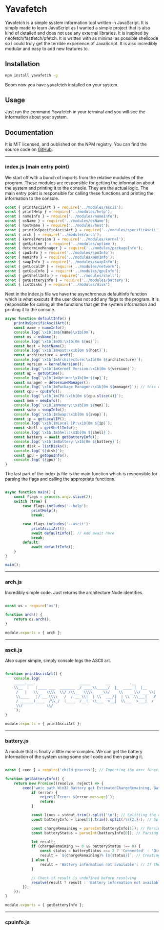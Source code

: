 # Yavafetch

Yavafetch is a simple system information tool written in JavaScript. It is simply made to learn JavaScript as I wanted a simple project that is also kind of detailed and does not use any external libraries. It is inspired by neofetch/fastfetch/pfetch. It is written with as minimal as possible shellcode so I could truly get the terrible experience of JavaScript. It is also incredibly modular and easy to add new features to.

## Installation

```bash
npm install yavafetch -g
```

Boom now you have yavafetch installed on your system.

## Usage

Just run the command Yavafetch in your terminal and you will see the information about your system.

## Documentation

It is MIT licensed, and published on the NPM registry. You can find the source code on [GitHub](github.com/jeebuscrossaint/Yavafetch).

____

### index.js (main entry point)

We start off with a bunch of imports from the relative modules of the program. These modules are responsible for getting the information about the system and printing it to the console. They are the actual logic. The main entry point is responsible for calling these functions and printing the information to the console.

```javascript
const { printAsciiArt } = require('../modules/ascii');
const { printHelp } = require('../modules/help');
const { nameInfo } = require('../modules/nameInfo');
const { osName } = require('../modules/osName');
const { hostName } = require('../modules/host');
const { printOsSpecificAsciiArt } = require('../modules/specificAscii');
const { arch } = require('../modules/arch');
const { kernelVersion } = require('../modules/kernel');
const { getUptime } = require('../modules/uptime');
const { determineManager } = require('../modules/packageInfo');
const { cpuInfo } = require('../modules/cpuInfo');
const { memInfo } = require('../modules/memInfo');
const { swapInfo } = require('../modules/swapInfo');
const { getLocalIP } = require('../modules/network');
const { getGpuInfo } = require('../modules/gpuInfo');
const { getShellInfo } = require('../modules/shell');
const { getBatteryInfo } = require('../modules/battery');
const { listDisks } = require('../modules/disk');
```

Next in the index.js file we have the asynchronous defaultInfo function which is what executs if the user does not add any flags to the program. It is responsible for calling all the functions that get the system information and printing it to the console.

```javascript
async function defaultInfo() {
    printOsSpecificAsciiArt();
    const name = nameInfo();
    console.log(`\x1b[1m${name}\x1b[0m`);
    const os = osName();
    console.log(`\x1b[1mOS:\x1b[0m ${os}`);
    const host = hostName();
    console.log(`\x1b[1mHost:\x1b[0m ${host}`); 
    const architecture = arch();
    console.log(`\x1b[1mArchitecture:\x1b[0m ${architecture}`);
    const version = kernelVersion();
    console.log(`\x1b[1mKernel Version:\x1b[0m ${version}`);
    const up = getUptime();
    console.log(`\x1b[1mUptime:\x1b[0m ${up}`);
    const manager = determineManager();
    console.log(`\x1b[1mPackage Manager:\x1b[0m ${manager}`); // this only works on windows
    const cpu = cpuInfo();
    console.log(`\x1b[1mCPU:\x1b[0m ${cpu.slice(4)}`);
    const mem = memInfo();
    console.log(`\x1b[1mMemory:\x1b[0m ${mem}`);
    const swap = swapInfo();
    console.log(`\x1b[1mSwap:\x1b[0m ${swap}`);
    const ip = getLocalIP();
    console.log(`\x1b[1mLocal IP:\x1b[0m ${ip}`);
    const shell = getShellInfo();
    console.log(`\x1b[1mShell:\x1b[0m ${shell}`);
    const battery = await getBatteryInfo();
    console.log(`\x1b[1mBattery:\x1b[0m ${battery}`);
    const disk = listDisks();
    console.log(`${disk}`);
    const gpu = getGpuInfo();
    console.log(`${gpu}`);
}
```

The last part of the index.js file is the main function which is responsible for parsing the flags and calling the appropriate functions.

```javascript

async function main() {
    const flags = process.argv.slice(2);
    switch (true) {
        case flags.includes('--help'):
            printHelp();
            break;
        
        case flags.includes('--ascii'):
            printAsciiArt();
            await defaultInfo(); // Add await here
            break;
        default:
            await defaultInfo();
    }
}

main();
```
____


### arch.js

Incredibly simple code. Just returns the architecture Node identifies.

```javascript

const os = require('os');

function arch() {
    return os.arch();
}

module.exports = { arch };
```

____

### ascii.js

Also super simple, simply console logs the ASCII art.

```javascript

function printAsciiArt() {
    console.log(`
    _____.___.                    _____       __         .__     
    \\__  |   |____ ___  _______ _/ ____\\_____/  |_  ____ |  |__  
     /   |   \\__  \\\\  \\/ /\\__  \\\\   __\\/ __ \\   __\\/ ___\\|  |  \\ 
     \\____   |/ __ \\\\   /  / __ \\|  | \\  ___/|  | \\  \\___|   Y  \\
     / ______(____  /\\_/  (____  /__|  \\___  >__|  \\___  >___|  /
     \\/           \\/  
    `);
}

module.exports = { printAsciiArt };
```
____

### battery.js

A module that is finally a little more complex. We can get the battery information of the system using some shell code and then parsing it.

```javascript

const { exec } = require('child_process'); // Importing the exec function from the child_process module

function getBatteryInfo() {
    return new Promise((resolve, reject) => {
        exec('wmic path Win32_Battery get EstimatedChargeRemaining, BatteryStatus', (error, stdout) => { // Executing the command to get battery information
            if (error) {
                reject(`Error: ${error.message}`);
                return;
            }

            const lines = stdout.trim().split('\n'); // Splitting the output into lines
            const batteryInfo = lines[1].trim().split(/\s{2,}/); // Splitting the second line into the battery information

            const chargeRemaining = parseInt(batteryInfo[1]); // Parsing the charge remaining
            const batteryStatus = parseInt(batteryInfo[0]); // Parsing the battery status

            let result;
            if (chargeRemaining >= 0 && batteryStatus !== 0) {
                const status = batteryStatus === 2 ? 'Connected' : 'Disconnected'; // Checking if the battery is connected or disconnected
                result = `${chargeRemaining}% [${status}]`; // Creating the result string of the battery information
            } else {
                result = 'Battery information not available'; // If the battery information is not available
            }

            // Check if result is undefined before resolving
            resolve(result ? result : 'Battery information not available'); // Resolving the promise with the battery information
        });
    });
}

module.exports = { getBatteryInfo };
```

____

### cpuInfo.js

